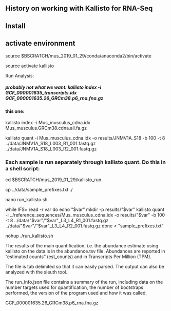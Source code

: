 ## History on working with Kallisto for RNA-Seq

## Install

## activate environment

source $BSCRATCH/mus_2019_01_29/conda/anaconda2/bin/activate

source activate kallisto

Run Analysis:

##### probably not what we want: kallisto index -i GCF_000001635_transcripts.idx GCF_000001635.26_GRCm38.p6_rna.fna.gz


#### this one: 
kallisto index -i Mus_musculus_cdna.idx Mus_musculus.GRCm38.cdna.all.fa.gz

kallisto quant -i Mus_musculus_cdna.idx -o results/JNMV1A_S18 -b 100 -t 8 ../data/JNMV1A_S18_L003_R1_001.fastq.gz ../data/JNMV1A_S18_L003_R2_001.fastq.gz

### Each sample is run separately through kallisto quant.  Do this in a shell script:

cd $BSCRATCH/mus_2019_01_29/kallisto_run

cp ../data/sample_prefixes.txt ./

nano run_kallisto.sh

while IFS= read -r var
do
    echo "$var"
    mkdir -p results/"$var"
    kallisto quant -i ../reference_sequences/Mus_musculus_cdna.idx -o results/"$var" -b 100 -t 8 ../data/"$var"/"$var"_L3_L4_R1_001.fastq.gz ../data/"$var"/"$var"_L3_L4_R2_001.fastq.gz
done < "sample_prefixes.txt"

nohup ./run_kallisto.sh


The results of the main quantification, i.e. the abundance estimate using kallisto on the data is in the abundance.tsv file. 
Abundances are reported in “estimated counts” (est_counts) and in Transcripts Per Million (TPM). 


The file is tab delimited so that it can easily parsed. The output can also be analyzed with the sleuth tool.

The run_info.json file contains a summary of the run, including data on the number targets used for quantification, 
the number of bootstraps performed, the version of the program used and how it was called. 

GCF_000001635.26_GRCm38.p6_rna.fna.gz

